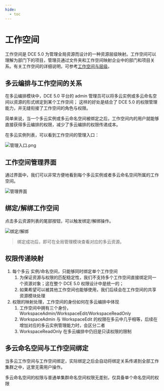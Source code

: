 ```yaml
---
hide:
  - toc
---
```


# 工作空间

工作空间是 DCE 5.0 为管理全局资源而设计的一种资源层级映射。工作空间可以理解为部门下的项目，管理员通过文件夹和工作空间映射企业中的部门和项目关系。有关工作空间的详细说明，可参考[工作空间与层级](../../ghippo/user-guide/workspace/workspace.md)。

## 多云编排与工作空间的关系

在多云编排模块中，DCE 5.0 平台的 admin 管理员可以将多云实例或多云命名空间以资源的形式绑定到某个工作空间；
这样的好处是结合了 DCE 5.0 的权限管理能力，并无缝衔接了工作空间的角色与权限。

简单来说，当一个多云实例或多云命名空间被绑定之后，工作空间内的用户就能够直接获得多云编排的权限，减少了多云编排的权限传递成本。

在多云实例列表，可以看到工作空间的管理入口：

![管理入口.png](https://docs.daocloud.io/daocloud-docs-images/docs/kairship/images/20221128014958.png)

## 工作空间管理界面

通过界面中，我们可以非常方便地看到每个多云实例或者多云命名空间所属的工作空间。

![管理界面](https://docs.daocloud.io/daocloud-docs-images/docs/kairship/images/20221128014948.png)

## 绑定/解绑工作空间

点击多云资源列表的尾部按钮，可以触发绑定/解绑操作。

![绑定/解绑](https://docs.daocloud.io/daocloud-docs-images/docs/kairship/images/20221128015020.png)

> 绑定成功后，即可在全局管理模块查看对应的多云资源。

## 权限传递映射

1. 每个多云 实例/命名空间，只能够同时绑定单个工作空间
    1. 为保证资源与权限的匹配稳定性，我们不支持多个工作空间直接绑定同一个资源对象；这在整个 DCE 5.0 权限设计中是统一的；
    2. 如果希望可以被其他工作空间也能够使用，我们后续会在工作空间的共享资源模块处理
2. 权限的映射处理，工作空间的身份如何在多云编排中体现
    1. 工作空间中拥有三个身份，WorkspaceAdmin/WorkspaceEdit/WorkspaceReadOnly
    2. WorkspaceAdmin 与 WorkspaceEdit 的权限在多云中几乎相等，后续在增加对应的多云实例管理能力时，会区分二者
    3. WorkspaceReadOnly 在多云编排中仍旧是只读权限的限制

## 多云命名空间与工作空间绑定

当多云工作空间与工作空间绑定，实际绑定之后会自动将绑定关系传递到全部工作集群之中，这里无需用户操作。

多云命名空间的权限与普通单集群命名空间权限无差别，仅具备单个命名空间的权限
